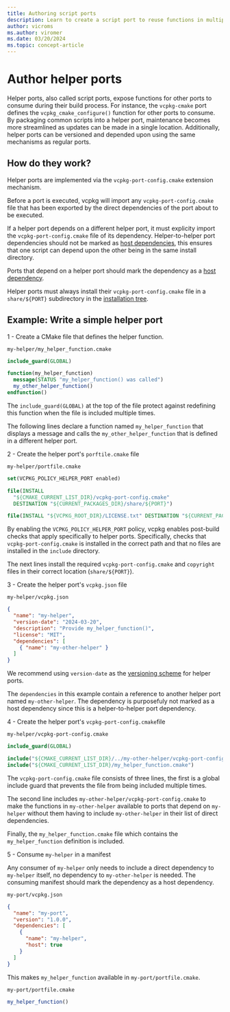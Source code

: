 ```yaml
---
title: Authoring script ports
description: Learn to create a script port to reuse functions in multiple vcpkg portfiles.
author: vicroms
ms.author: viromer
ms.date: 03/20/2024
ms.topic: concept-article
---
```

# Author helper ports

Helper ports, also called script ports, expose functions for other ports to
consume during their build process. For instance, the `vcpkg-cmake` port defines
the `vcpkg_cmake_configure()` function for other ports to consume. By packaging
common scripts into a helper port, maintenance becomes more streamlined as
updates can be made in a single location. Additionally, helper ports can be
versioned and depended upon using the same mechanisms as regular ports.

## How do they work?

Helper ports are implemented via the `vcpkg-port-config.cmake` extension
mechanism.

Before a port is executed, vcpkg will import any `vcpkg-port-config.cmake` file
that has been exported by the direct dependencies of the port about to be
executed.

If a helper port depends on a different helper port, it must explicity import the
`vcpkg-port-config.cmake` file of its dependency. Helper-to-helper port
dependencies should not be marked as [host
dependencies](../reference/vcpkg-json.md#dependency-host), this ensures that one
script can depend upon the other being in the same install directory.

Ports that depend on a helper port should mark the dependency as a [host
dependency](../reference/vcpkg-json.md#dependency-host).

Helper ports must always install their `vcpkg-port-config.cmake` file in a
`share/${PORT}` subdirectory in the [installation
tree](../reference/installation-tree-layout.md). 

## Example: Write a simple helper port

1 - Create a CMake file that defines the helper function.

`my-helper/my_helper_function.cmake`

```cmake
include_guard(GLOBAL)

function(my_helper_function)
  message(STATUS "my_helper_function() was called")
  my_other_helper_function()
endfunction()
```

The `include_guard(GLOBAL)` at the top of the file protect against redefining
this function when the file is included multiple times.

The following lines declare a function named `my_helper_function` that displays
a message and calls the `my_other_helper_function` that is defined in a
different helper port. 

2 - Create the helper port's `porftile.cmake` file

`my-helper/portfile.cmake`

```cmake
set(VCPKG_POLICY_HELPER_PORT enabled)

file(INSTALL
  "${CMAKE_CURRENT_LIST_DIR}/vcpkg-port-config.cmake"
  DESTINATION "${CURRENT_PACKAGES_DIR}/share/${PORT}")

file(INSTALL "${VCPKG_ROOT_DIR}/LICENSE.txt" DESTINATION "${CURRENT_PACKAGES_DIR}/share/${PORT}" RENAME copyright)
```

By enabling the `VCPKG_POLICY_HELPER_PORT` policy, vcpkg enables post-build checks
that apply specifically to helper ports. Specifically, checks that `vcpkg-port-config.cmake` is
installed in the correct path and that no files are installed in the `include` directory.

The next lines install the required `vcpkg-port-config.cmake` and `copyright`
files in their correct location (`share/${PORT}`).

3 - Create the helper port's `vcpkg.json` file

`my-helper/vcpkg.json`

```json
{
  "name": "my-helper",
  "version-date": "2024-03-20",
  "description": "Provide my_helper_function()",
  "license": "MIT",
  "dependencies": [ 
    { "name": "my-other-helper" } 
  ]
}
```

We recommend using `version-date` as the [versioning
scheme](../users/versioning.md#version-schemes) for helper ports. 

The `dependencies` in this example contain a reference to another helper port
named `my-other-helper`. The dependency is purposefuly not marked as a host
dependency since this is a helper-to-helper port dependency.

4 - Create the helper port's `vcpkg-port-config.cmake`file

`my-helper/vcpkg-port-config.cmake`

```cmake
include_guard(GLOBAL)

include("${CMAKE_CURRENT_LIST_DIR}/../my-other-helper/vcpkg-port-config.cmake")
include("${CMAKE_CURRENT_LIST_DIR}/my_helper_function.cmake")
```

The `vcpkg-port-config.cmake` file consists of three lines, the first is a
global include guard that prevents the file from being included multiple times. 

The second line includes `my-other-helper/vcpkg-port-config.cmake` to make the
functions in `my-other-helper` available to ports that depend on `my-helper`
without them having to include `my-other-helper` in their list of direct
dependencies.

Finally, the `my_helper_function.cmake` file which contains the `my_helper_function`
definition is included.

5 - Consume `my-helper` in a manifest

Any consumer of `my-helper` only needs to include a direct dependency to
`my-helper` itself, no dependency to `my-other-helper` is needed. The consuming
manifest should mark the dependency as a host dependency.

`my-port/vcpkg.json`

```json
{
  "name": "my-port",
  "version": "1.0.0",
  "dependencies": [
    {
      "name": "my-helper",
      "host": true
    }
  ]
}
```

This makes `my_helper_function` available in `my-port/portfile.cmake`.

`my-port/portfile.cmake`

```cmake
my_helper_function()
```
